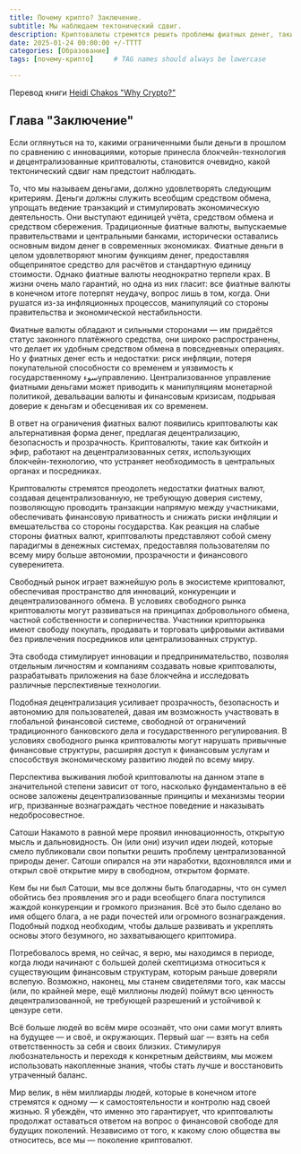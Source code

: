 ```yaml
---
title: Почему крипто? Заключение.
subtitle: Мы наблюдаем тектонический сдвиг.
description: Криптовалюты стремятся решить проблемы фиатных денег, такие как инфляция и манипуляции со стороны государства, используя децентрализованные сети и технологию блокчейн. Они предоставляют пользователям большую финансовую свободу и автономию, делая транзакции прозрачными и безопасными. В долгосрочной перспективе успех криптовалют будет зависеть от их способности сохранять децентрализованный характер и поощрять честное поведение при помощи механизмов теории игр. Люди по всему миру начинают скептически относиться к традиционным финансовым структурам и всё активнее прибегают к криптовалютам как к новому шагу в развитии глобальной экономики.
date: 2025-01-24 00:00:00 +/-TTTT
categories: [Образование]
tags: [почему-крипто]     # TAG names should always be lowercase

---
```


Перевод книги [Heidi Chakos "Why Crypto?"](https://shop.learningcrypto.com/products/why-crypto-e-book)


## Глава "Заключение"

Если оглянуться на то, какими ограниченными были деньги в прошлом по сравнению с инновациями, которые принесла блокчейн-технология и децентрализованные криптовалюты, становится очевидно, какой тектонический сдвиг нам предстоит наблюдать.

То, что мы называем деньгами, должно удовлетворять следующим критериям. Деньги должны служить всеобщим средством обмена, упрощать ведение транзакций и стимулировать экономическую деятельность. Они выступают единицей учёта, средством обмена и средством сбережения. Традиционные фиатные валюты, выпускаемые правительствами и центральными банками, исторически оставались основным видом денег в современных экономиках. Фиатные деньги в целом удовлетворяют многим функциям денег, предоставляя общепринятое средство для расчётов и стандартную единицу стоимости. Однако фиатные валюты неоднократно терпели крах. В жизни очень мало гарантий, но одна из них гласит: все фиатные валюты в конечном итоге потерпят неудачу, вопрос лишь в том, когда. Они рушатся из-за инфляционных процессов, манипуляций со стороны правительства и экономической нестабильности.

Фиатные валюты обладают и сильными сторонами — им придаётся статус законного платёжного средства, они широко распространены, что делает их удобным средством обмена в повседневных операциях. Но у фиатных денег есть и недостатки: риск инфляции, потеря покупательной способности со временем и уязвимость к государственному سوءуправлению. Централизованное управление фиатными деньгами может приводить к манипуляциям монетарной политикой, девальвации валюты и финансовым кризисам, подрывая доверие к деньгам и обесценивая их со временем.

В ответ на ограничения фиатных валют появились криптовалюты как альтернативная форма денег, предлагая децентрализацию, безопасность и прозрачность. Криптовалюты, такие как биткойн и эфир, работают на децентрализованных сетях, использующих блокчейн-технологию, что устраняет необходимость в центральных органах и посредниках.

Криптовалюты стремятся преодолеть недостатки фиатных валют, создавая децентрализованную, не требующую доверия систему, позволяющую проводить транзакции напрямую между участниками, обеспечивать финансовую приватность и снижать риски инфляции и вмешательства со стороны государства. Как реакция на слабые стороны фиатных валют, криптовалюты представляют собой смену парадигмы в денежных системах, предоставляя пользователям по всему миру больше автономии, прозрачности и финансового суверенитета.

Свободный рынок играет важнейшую роль в экосистеме криптовалют, обеспечивая пространство для инноваций, конкуренции и децентрализованного обмена. В условиях свободного рынка криптовалюты могут развиваться на принципах добровольного обмена, частной собственности и соперничества. Участники крипторынка имеют свободу покупать, продавать и торговать цифровыми активами без привлечения посредников или централизованных структур.

Эта свобода стимулирует инновации и предпринимательство, позволяя отдельным личностям и компаниям создавать новые криптовалюты, разрабатывать приложения на базе блокчейна и исследовать различные перспективные технологии.

Подобная децентрализация усиливает прозрачность, безопасность и автономию для пользователей, давая им возможность участвовать в глобальной финансовой системе, свободной от ограничений традиционного банковского дела и государственного регулирования. В условиях свободного рынка криптовалюты могут нарушать привычные финансовые структуры, расширяя доступ к финансовым услугам и способствуя экономическому развитию людей по всему миру.

Перспектива выживания любой криптовалюты на данном этапе в значительной степени зависит от того, насколько фундаментально в её основе заложены децентрализованные принципы и механизмы теории игр, призванные вознаграждать честное поведение и наказывать недобросовестное.

Сатоши Накамото в равной мере проявил инновационность, открытую мысль и дальновидность. Он (или они) изучил идеи людей, которые смело публиковали свои попытки решить проблему централизованной природы денег. Сатоши опирался на эти наработки, вдохновлялся ими и открыл своё открытие миру в свободном, открытом формате.

Кем бы ни был Сатоши, мы все должны быть благодарны, что он сумел обойтись без проявления эго и ради всеобщего блага поступился жаждой конкуренции и громкого признания. Всё это было сделано во имя общего блага, а не ради почестей или огромного вознаграждения. Подобный подход необходим, чтобы дальше развивать и укреплять основы этого безумного, но захватывающего криптомира.

Потребовалось время, но сейчас, я верю, мы находимся в периоде, когда люди начинают с большей долей скептицизма относиться к существующим финансовым структурам, которым раньше доверяли вслепую. Возможно, наконец, мы станем свидетелями того, как массы (или, по крайней мере, ещё миллионы людей) поймут всю ценность децентрализованной, не требующей разрешений и устойчивой к цензуре сети.

Всё больше людей во всём мире осознаёт, что они сами могут влиять на будущее — и своё, и окружающих. Первый шаг — взять на себя ответственность за себя и своих близких. Стимулируя любознательность и переходя к конкретным действиям, мы можем использовать накопленные знания, чтобы стать лучше и восстановить утраченный баланс.

Мир велик, в нём миллиарды людей, которые в конечном итоге стремятся к одному — к самостоятельности и контролю над своей жизнью. Я убеждён, что именно это гарантирует, что криптовалюты продолжат оставаться ответом на вопрос о финансовой свободе для будущих поколений. Независимо от того, к какому слою общества вы относитесь, все мы — поколение криптовалют.